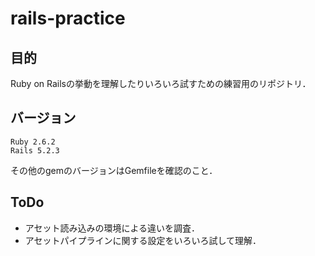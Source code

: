# rails-practice

## 目的
Ruby on Railsの挙動を理解したりいろいろ試すための練習用のリポジトリ．

## バージョン
```
Ruby 2.6.2
Rails 5.2.3
```
その他のgemのバージョンはGemfileを確認のこと．

## ToDo
- アセット読み込みの環境による違いを調査．
- アセットパイプラインに関する設定をいろいろ試して理解．
